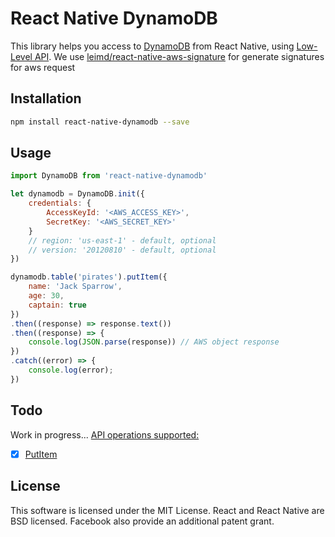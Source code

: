 # React Native DynamoDB

This library helps you access to [DynamoDB](http://docs.aws.amazon.com/amazondynamodb/latest/developerguide/Introduction.html) from React Native, using [Low-Level API](http://docs.aws.amazon.com/amazondynamodb/latest/developerguide/Programming.LowLevelAPI.html). We use [leimd/react-native-aws-signature](https://github.com/leimd/react-native-aws-signature) for generate signatures for aws request


## Installation
```bash
npm install react-native-dynamodb --save
```

## Usage
```javascript
import DynamoDB from 'react-native-dynamodb'

let dynamodb = DynamoDB.init({
    credentials: {
        AccessKeyId: '<AWS_ACCESS_KEY>',
        SecretKey: '<AWS_SECRET_KEY>'
    }
    // region: 'us-east-1' - default, optional
    // version: '20120810' - default, optional
})

dynamodb.table('pirates').putItem({
    name: 'Jack Sparrow',
    age: 30,
    captain: true
})
.then((response) => response.text())
.then((response) => {
    console.log(JSON.parse(response)) // AWS object response
})
.catch((error) => {
    console.log(error);
})
```

## Todo
Work in progress...
[API operations supported:](http://docs.aws.amazon.com/amazondynamodb/latest/APIReference/API_Operations.html)
* [x] [PutItem](http://docs.aws.amazon.com/amazondynamodb/latest/APIReference/API_PutItem.html)

## License
This software is licensed under the MIT License.
React and React Native are BSD licensed. Facebook also provide an additional patent grant.